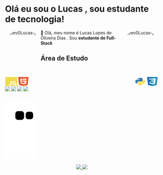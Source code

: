 # Olá eu sou o Lucas , sou estudante de tecnologia!
<p></p>
<p><img align="right" alt="Dev0Lucas-pic" height="150" style="border-radius:50px;" src="https://c.tenor.com/zcr8c2sf2DIAAAAC/coffee-anime.gif"></p>
<p><img align="left" alt="Dev0Lucas-pic" height="150" style="border-radius:50px;" src="https://user-images.githubusercontent.com/70382532/138322189-2db8df52-9dcb-40a0-88a8-c365466bd33d.gif"></p>
<p></p>
<p align="left"><a>
  🚀 Olá, meu nome é Lucas Lopes de Oliveira Dias . Sou <strong>estudante de Full-Stack</strong>
  </a>
</p>
<p></p>

## Área de Estudo
<div style="display: inline_block"><br>
<p></p>
<img align="left" alt="Dev0Lucas-Js" height="30" width="40" src="https://raw.githubusercontent.com/devicons/devicon/master/icons/javascript/javascript-plain.svg"><img align="left" alt="Dev0Lucas-HTML" height="30" width="40" src="https://raw.githubusercontent.com/devicons/devicon/master/icons/html5/html5-original.svg">
<img align="right" alt="Dev0Lucas-CSS" height="30" width="40" src="https://raw.githubusercontent.com/devicons/devicon/master/icons/css3/css3-original.svg"><img align="right" alt="Dev0Lucas-Python" height="30" width="40" src="https://raw.githubusercontent.com/devicons/devicon/master/icons/python/python-original.svg">
</div>

<br/>

<p>
<div> 
  <a href="https://www.youtube.com/channel/UC3W92TVBuDr6W88cGPSFRkg" target="_blank"><img src="https://img.shields.io/badge/YouTube-FF0000?style=for-the-badge&logo=youtube&logoColor=white" target="_blank"></a>
  <img src="https://img.shields.io/badge/-Discord-1C1C1C?style=for-the-badge&logo=Discord&logoColor=00FFFF&link=https://discord.gg/58GaKgNUXW"/>
  <a href = "mailto:lucasdias428p@gmail.com"><img src="https://img.shields.io/badge/-Gmail-%23333?style=for-the-badge&logo=gmail&logoColor=white" target="_blank"></a>
  <a href="https://www.linkedin.com/in/lucas-dias-843433227/" target="_blank"><img src="https://img.shields.io/badge/-LinkedIn-%230077B5?style=for-the-badge&logo=linkedin&logoColor=white" target="_blank"></a>
  </p>
  
  ##
  
  ![Snake animation](https://github.com/rafaballerini/rafaballerini/blob/output/github-contribution-grid-snake.svg)
 
</div>

<div align="center">
  <a href="https://github.com/Dev0Lucas">
  <img height="180em" src="https://github-readme-stats.vercel.app/api?username=Dev0Lucas&show_icons=true&theme=dracula&include_all_commits=true&count_private=true"/>
  <img height="90em" src="https://github-readme-stats.vercel.app/api/top-langs/?username=Dev0Lucas&layout=compact&langs_count=7&theme=dracula"/>
</div>
